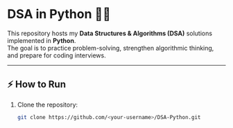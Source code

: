 # DSA in Python 🐍🚀

This repository hosts my **Data Structures & Algorithms (DSA)** solutions implemented in **Python**.  
The goal is to practice problem-solving, strengthen algorithmic thinking, and prepare for coding interviews.

---

## ⚡ How to Run
1. Clone the repository:
   ```bash
   git clone https://github.com/<your-username>/DSA-Python.git
